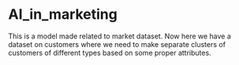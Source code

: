 # AI_in_marketing
This is a model made related to market dataset. Now here we have a dataset on customers where we need to make separate clusters of customers of different types based on some proper attributes.

